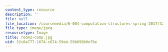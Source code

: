 ```yaml
---
content_type: resource
description: ''
file: null
file_location: /coursemedia/6-004-computation-structures-spring-2017/32c0a7771674c67459e459b699b0e76e_room2-comp.jpg
file_type: image/jpeg
resourcetype: Image
title: room2-comp.jpg
uid: 32c0a777-1674-c674-59e4-59b699b0e76e
---
```

